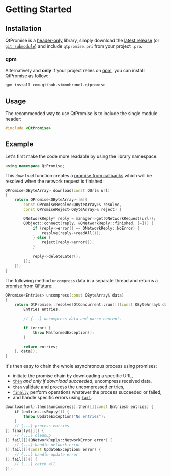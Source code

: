 # Getting Started

## Installation

QtPromise is a [header-only](https://en.wikipedia.org/wiki/Header-only) library, simply download the
[latest release](https://github.com/simonbrunel/qtpromise/releases/latest) (or [`git submodule`](https://git-scm.com/docs/git-submodule))
and include `qtpromise.pri` from your project `.pro`.

### qpm

Alternatively and **only** if your project relies on [qpm](https://www.qpm.io/), you can install
QtPromise as follow:

```bash
qpm install com.github.simonbrunel.qtpromise
```

## Usage

The recommended way to use QtPromise is to include the single module header:

```cpp
#include <QtPromise>
```

## Example

Let's first make the code more readable by using the library namespace:

```cpp
using namespace QtPromise;
```

This `download` function creates a [promise from callbacks](qpromise/constructor.md) which will be
resolved when the network request is finished:

```cpp
QPromise<QByteArray> download(const QUrl& url)
{
    return QPromise<QByteArray>([&](
        const QPromiseResolve<QByteArray>& resolve,
        const QPromiseReject<QByteArray>& reject) {

        QNetworkReply* reply = manager->get(QNetworkRequest(url));
        QObject::connect(reply, &QNetworkReply::finished, [=]() {
            if (reply->error() == QNetworkReply::NoError) {
                resolve(reply->readAll());
            } else {
                reject(reply->error());
            }

            reply->deleteLater();
        });
    });
}
```

The following method `uncompress` data in a separate thread and returns a [promise from QFuture](qtconcurrent.md):

```cpp
QPromise<Entries> uncompress(const QByteArray& data)
{
    return QtPromise::resolve(QtConcurrent::run([](const QByteArray& data) {
        Entries entries;

        // {...} uncompress data and parse content.

        if (error) {
            throw MalformedException();
        }

        return entries;
    }, data));
}
```

It's then easy to chain the whole asynchronous process using promises:

- initiate the promise chain by downloading a specific URL,
- [`then`](qpromise/then.md) *and only if download succeeded*, uncompress received data,
- [`then`](qpromise/then.md) validate and process the uncompressed entries,
- [`finally`](qpromise/finally.md) perform operations whatever the process succeeded or failed,
- and handle specific errors using [`fail`](qpromise/fail.md).

```cpp
download(url).then(&uncompress).then([](const Entries& entries) {
    if (entries.isEmpty()) {
        throw UpdateException("No entries");
    }
    // {...} process entries
}).finally([]() {
    // {...} cleanup
}).fail([](QNetworkReply::NetworkError error) {
    // {...} handle network error
}).fail([](const UpdateException& error) {
    // {...} handle update error
}).fail([]() {
    // {...} catch all
});
```
